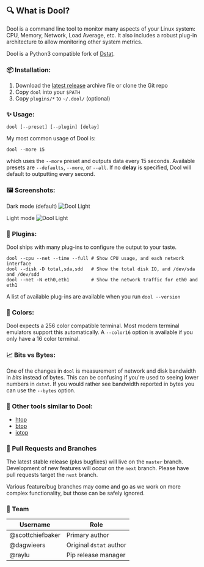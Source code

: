 ## 🔍 What is Dool?

Dool is a command line tool to monitor many aspects of your Linux system: CPU,
Memory, Network, Load Average, etc.  It also includes a robust plug-in
architecture to allow monitoring other system metrics.

Dool is a Python3 compatible fork of [Dstat](https://github.com/dagwieers/dstat).

### 📦 Installation:

1. Download the [latest release](https://github.com/scottchiefbaker/dool/releases) archive file or clone the Git repo
2. Copy `dool` into your `$PATH`
3. Copy `plugins/*` to `~/.dool/` (optional)

### ✨ Usage:

	dool [--preset] [--plugin] [delay]

My most common usage of Dool is:

	dool --more 15

which uses the `--more` preset and outputs data every 15 seconds. Available
presets are `--defaults`, `--more`, or `--all`. If no **delay** is specified,
Dool will default to outputting every second.

### 🖼️ Screenshots:

Dark mode (default)
![Dool Light](https://user-images.githubusercontent.com/3429760/192394845-bb4790b9-0a67-4137-90a2-87efcfc1014e.png)

Light mode
![Dool Light](https://user-images.githubusercontent.com/3429760/192389235-9cf5e4a5-cec2-42d9-a116-bcd9dd4e688d.png)

### 🔌 Plugins:

Dool ships with many plug-ins to configure the output to your taste.

	dool --cpu --net --time --full # Show CPU usage, and each network interface
	dool --disk -D total,sda,sdd   # Show the total disk IO, and /dev/sda and /dev/sdd
	dool --net -N eth0,eth1        # Show the network traffic for eth0 and eth1

A list of available plug-ins are available when you run `dool --version`

### 🎨 Colors:

Dool expects a 256 color compatible terminal. Most modern terminal emulators
support this automatically. A `--color16` option is available if you only have
a 16 color terminal.

### 📈 Bits vs Bytes:

One of the changes in `dool` is measurement of network and disk bandwidth in
*bits* instead of bytes. This can be confusing if you're used to seeing
lower numbers in `dstat`. If you would rather see bandwidth reported in bytes
you can use the `--bytes` option.

### 🧰 Other tools similar to Dool:

* [htop](https://htop.dev/)
* [btop](https://github.com/aristocratos/btop)
* [iotop](https://github.com/Tomas-M/iotop)

### 🌿 Pull Requests and Branches

The latest stable release (plus bugfixes) will live on the `master` branch.
Development of new features will occur on the `next` branch. Please have
pull requests target the `next` branch.

Various feature/bug branches may come and go as we work on more complex
functionality, but those can be safely ignored.

### 👨 Team

| Username         | Role                    |
| ---------------- | ----------------------- |
| @scottchiefbaker | Primary author          |
| @dagwieers       | Original `dstat` author |
| @raylu           | Pip release manager     |
